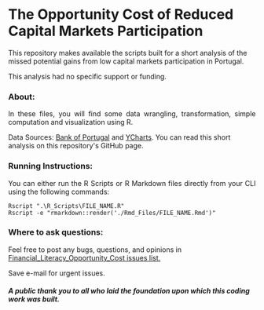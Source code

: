 # The Opportunity Cost of Reduced Capital Markets Participation
This repository makes available the scripts built for a short analysis of the missed potential gains from low capital markets participation in Portugal. 

This analysis had no specific support or funding. 

### About:
<p align="justify">In these files, you will find some data wrangling, transformation, simple computation and visualization using R.

Data Sources: [Bank of Portugal](https://bpstat.bportugal.pt/conteudos/quadros/655) and [YCharts](https://ycharts.com/indices/%5EMSWNTRL).
You can read this short analysis on this repository's GitHub page. </p> 

### Running Instructions:
<p align="justify">You can either run the R Scripts or R Markdown files directly from your CLI using the following commands:</p>

```
Rscript ".\R_Scripts\FILE_NAME.R"
Rscript -e "rmarkdown::render('./Rmd_Files/FILE_NAME.Rmd')"
``` 

### Where to ask questions:
Feel free to post any bugs, questions, and opinions in [Financial_Literacy_Opportunity_Cost issues list.](https://github.com/JPRRamalho/Financial_Literacy_Opportunity_Cost/issues) 
<p align="justify">Save e-mail for urgent issues.</p>


##### A public thank you to all who laid the foundation upon which this coding work was built.

